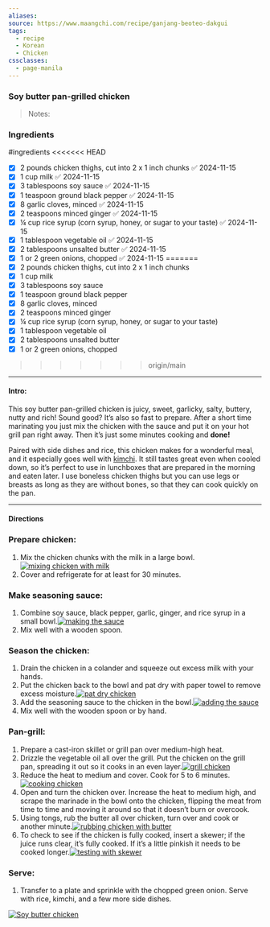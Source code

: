 ```yaml
---
aliases: 
source: https://www.maangchi.com/recipe/ganjang-beoteo-dakgui
tags:
  - recipe
  - Korean
  - Chicken
cssclasses:
  - page-manila
---
```

### Soy butter pan-grilled chicken 

 >Notes: 

### Ingredients
#ingredients 
<<<<<<< HEAD
- [x] 2 pounds chicken thighs, cut into 2 x 1 inch chunks ✅ 2024-11-15
- [x] 1 cup milk ✅ 2024-11-15
- [x] 3 tablespoons soy sauce ✅ 2024-11-15
- [x] 1 teaspoon ground black pepper ✅ 2024-11-15
- [x] 8 garlic cloves, minced ✅ 2024-11-15
- [x] 2 teaspoons minced ginger ✅ 2024-11-15
- [x] ¼ cup rice syrup (corn syrup, honey, or sugar to your taste) ✅ 2024-11-15
- [x] 1 tablespoon vegetable oil ✅ 2024-11-15
- [x] 2 tablespoons unsalted butter ✅ 2024-11-15
- [x] 1 or 2 green onions, chopped ✅ 2024-11-15
=======
- [x] 2 pounds chicken thighs, cut into 2 x 1 inch chunks
- [x] 1 cup milk
- [x] 3 tablespoons soy sauce
- [x] 1 teaspoon ground black pepper
- [x] 8 garlic cloves, minced
- [x] 2 teaspoons minced ginger
- [x] ¼ cup rice syrup (corn syrup, honey, or sugar to your taste)
- [x] 1 tablespoon vegetable oil
- [x] 2 tablespoons unsalted butter
- [x] 1 or 2 green onions, chopped
>>>>>>> origin/main

---
#### Intro:

This soy butter pan-grilled chicken is juicy, sweet, garlicky, salty, buttery, nutty and rich! Sound good? It’s also so fast to prepare. After a short time marinating you just mix the chicken with the sauce and put it on your hot grill pan right away. Then it’s just some minutes cooking and **done!**

Paired with side dishes and rice, this chicken makes for a wonderful meal, and it especially goes well with [kimchi](https://www.maangchi.com/recipe/tongbaechu-kimchi). It still tastes great even when cooled down, so it’s perfect to use in lunchboxes that are prepared in the morning and eaten later. I use boneless chicken thighs but you can use legs or breasts as long as they are without bones, so that they can cook quickly on the pan.

---
#### Directions

### Prepare chicken:

1. Mix the chicken chunks with the milk in a large bowl.[![mixing chicken with milk](https://www.maangchi.com/wp-content/uploads/2022/11/marinate-650x366.jpg)](https://www.maangchi.com/wp-content/uploads/2022/11/marinate.jpg)
2. Cover and refrigerate for at least for 30 minutes.

### Make seasoning sauce:

1. Combine soy sauce, black pepper, garlic, ginger, and rice syrup in a small bowl.[![making the sauce](https://www.maangchi.com/wp-content/uploads/2022/11/making-the-sauce-650x366.jpg)](https://www.maangchi.com/wp-content/uploads/2022/11/making-the-sauce.jpg)
2. Mix well with a wooden spoon.

### Season the chicken:

1. Drain the chicken in a colander and squeeze out excess milk with your hands.
2. Put the chicken back to the bowl and pat dry with paper towel to remove excess moisture.[![pat dry chicken](https://www.maangchi.com/wp-content/uploads/2022/11/drying-chicken-650x366.jpg)](https://www.maangchi.com/wp-content/uploads/2022/11/drying-chicken.jpg)
3. Add the seasoning sauce to the chicken in the bowl.[![adding the sauce](https://www.maangchi.com/wp-content/uploads/2022/11/adding-the-sauce-650x366.jpg)](https://www.maangchi.com/wp-content/uploads/2022/11/adding-the-sauce.jpg)
4. Mix well with the wooden spoon or by hand.

### Pan-grill:

1. Prepare a cast-iron skillet or grill pan over medium-high heat.
2. Drizzle the vegetable oil all over the grill. Put the chicken on the grill pan, spreading it out so it cooks in an even layer.[![grill chicken](https://www.maangchi.com/wp-content/uploads/2022/11/grilling-650x366.jpg)](https://www.maangchi.com/wp-content/uploads/2022/11/grilling.jpg)
3. Reduce the heat to medium and cover. Cook for 5 to 6 minutes.[![cooking chicken](https://www.maangchi.com/wp-content/uploads/2022/11/cooking-650x366.jpg)](https://www.maangchi.com/wp-content/uploads/2022/11/cooking.jpg)
4. Open and turn the chicken over. Increase the heat to medium high, and scrape the marinade in the bowl onto the chicken, flipping the meat from time to time and moving it around so that it doesn’t burn or overcook.
5. Using tongs, rub the butter all over chicken, turn over and cook or another minute.[![rubbing chicken with butter](https://www.maangchi.com/wp-content/uploads/2022/11/butter-650x366.jpg)](https://www.maangchi.com/wp-content/uploads/2022/11/butter.jpg)
6. To check to see if the chicken is fully cooked, insert a skewer; if the juice runs clear, it’s fully cooked. If it’s a little pinkish it needs to be cooked longer.[![testing with skewer](https://www.maangchi.com/wp-content/uploads/2022/11/testing-with-skewer-650x366.jpg)](https://www.maangchi.com/wp-content/uploads/2022/11/testing-with-skewer.jpg)

### Serve:

1. Transfer to a plate and sprinkle with the chopped green onion. Serve with rice, kimchi, and a few more side dishes.

[![Soy butter chicken](https://www.maangchi.com/wp-content/uploads/2022/11/soy-butter-chicken-650x366.jpg)](https://www.maangchi.com/wp-content/uploads/2022/11/soy-butter-chicken.jpg)